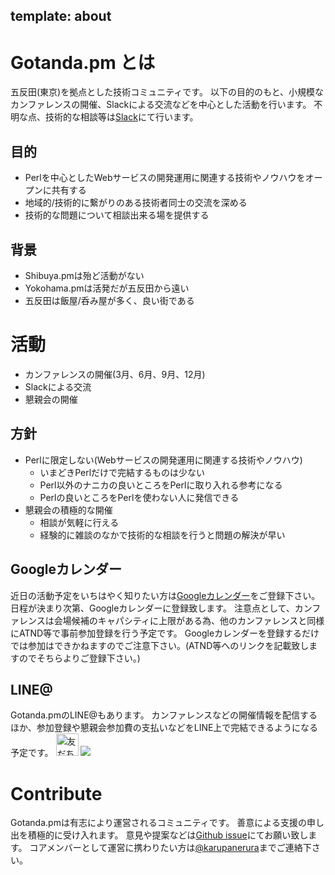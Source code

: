 template: about
---
Gotanda.pm とは
=======================================================
五反田(東京)を拠点とした技術コミュニティです。
以下の目的のもと、小規模なカンファレンスの開催、Slackによる交流などを中心とした活動を行います。
不明な点、技術的な相談等は[Slack](https://slackin-gotanda-pm.now.sh/)にて行います。

目的
-------------------------------------------------------
* Perlを中心としたWebサービスの開発運用に関連する技術やノウハウをオープンに共有する
* 地域的/技術的に繋がりのある技術者同士の交流を深める
* 技術的な問題について相談出来る場を提供する

背景
-------------------------------------------------------
* Shibuya.pmは殆ど活動がない
* Yokohama.pmは活発だが五反田から遠い
* 五反田は飯屋/呑み屋が多く、良い街である

活動
=======================================================
* カンファレンスの開催(3月、6月、9月、12月)
* Slackによる交流
* 懇親会の開催

方針
-------------------------------------------------------
* Perlに限定しない(Webサービスの開発運用に関連する技術やノウハウ)
    * いまどきPerlだけで完結するものは少ない
    * Perl以外のナニカの良いところをPerlに取り入れる参考になる
    * Perlの良いところをPerlを使わない人に発信できる
* 懇親会の積極的な開催
    * 相談が気軽に行える
    * 経験的に雑談のなかで技術的な相談を行うと問題の解決が早い

Googleカレンダー
-------------------------------------------------------
近日の活動予定をいちはやく知りたい方は[Googleカレンダー](https://www.google.com/calendar/embed?src=sfv70iikm6dpj7anvu0m0jjt1s%40group.calendar.google.com&ctz=Asia/Tokyo)をご登録下さい。
日程が決まり次第、Googleカレンダーに登録致します。
注意点として、カンファレンスは会場候補のキャパシティに上限がある為、他のカンファレンスと同様にATND等で事前参加登録を行う予定です。
Googleカレンダーを登録するだけでは参加はできかねますのでご注意下さい。(ATND等へのリンクを記載致しますのでそちらよりご登録下さい。)

LINE@
-------------------------------------------------------
Gotanda.pmのLINE@もあります。
カンファレンスなどの開催情報を配信するほか、参加登録や懇親会参加費の支払いなどをLINE上で完結できるようになる予定です。
<a href="https://line.me/R/ti/p/%40btk6607y"><img height="36" border="0" alt="友だち追加数" src="https://scdn.line-apps.com/n/line_add_friends/btn/ja.png" /></a>
<img src="http://qr-official.line.me/L/8dRQU-4H70.png" />

Contribute
=======================================================
Gotanda.pmは有志により運営されるコミュニティです。
善意による支援の申し出を積極的に受け入れます。
意見や提案などは[Github issue](https://github.com/gotanda-pm/gotanda-pm/issues)にてお願い致します。
コアメンバーとして運営に携わりたい方は[@karupanerura](https://github.com/karupanerura)までご連絡下さい。
